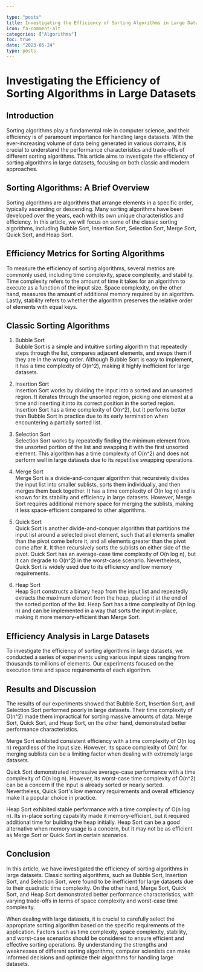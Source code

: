 ```yaml
---

type: "posts"
title: Investigating the Efficiency of Sorting Algorithms in Large Datasets
icon: fa-comment-alt
categories: ["Algorithms"]
toc: true
date: "2023-05-24"
type: posts
---
```





# Investigating the Efficiency of Sorting Algorithms in Large Datasets

## Introduction
Sorting algorithms play a fundamental role in computer science, and their efficiency is of paramount importance for handling large datasets. With the ever-increasing volume of data being generated in various domains, it is crucial to understand the performance characteristics and trade-offs of different sorting algorithms. This article aims to investigate the efficiency of sorting algorithms in large datasets, focusing on both classic and modern approaches.

## Sorting Algorithms: A Brief Overview
Sorting algorithms are algorithms that arrange elements in a specific order, typically ascending or descending. Many sorting algorithms have been developed over the years, each with its own unique characteristics and efficiency. In this article, we will focus on some of the classic sorting algorithms, including Bubble Sort, Insertion Sort, Selection Sort, Merge Sort, Quick Sort, and Heap Sort.

## Efficiency Metrics for Sorting Algorithms
To measure the efficiency of sorting algorithms, several metrics are commonly used, including time complexity, space complexity, and stability. Time complexity refers to the amount of time it takes for an algorithm to execute as a function of the input size. Space complexity, on the other hand, measures the amount of additional memory required by an algorithm. Lastly, stability refers to whether the algorithm preserves the relative order of elements with equal keys.

## Classic Sorting Algorithms
1. Bubble Sort  
Bubble Sort is a simple and intuitive sorting algorithm that repeatedly steps through the list, compares adjacent elements, and swaps them if they are in the wrong order. Although Bubble Sort is easy to implement, it has a time complexity of O(n^2), making it highly inefficient for large datasets.

2. Insertion Sort  
Insertion Sort works by dividing the input into a sorted and an unsorted region. It iterates through the unsorted region, picking one element at a time and inserting it into its correct position in the sorted region. Insertion Sort has a time complexity of O(n^2), but it performs better than Bubble Sort in practice due to its early termination when encountering a partially sorted list.

3. Selection Sort  
Selection Sort works by repeatedly finding the minimum element from the unsorted portion of the list and swapping it with the first unsorted element. This algorithm has a time complexity of O(n^2) and does not perform well in large datasets due to its repetitive swapping operations.

4. Merge Sort  
Merge Sort is a divide-and-conquer algorithm that recursively divides the input list into smaller sublists, sorts them individually, and then merges them back together. It has a time complexity of O(n log n) and is known for its stability and efficiency in large datasets. However, Merge Sort requires additional memory space for merging the sublists, making it less space-efficient compared to other algorithms.

5. Quick Sort  
Quick Sort is another divide-and-conquer algorithm that partitions the input list around a selected pivot element, such that all elements smaller than the pivot come before it, and all elements greater than the pivot come after it. It then recursively sorts the sublists on either side of the pivot. Quick Sort has an average-case time complexity of O(n log n), but it can degrade to O(n^2) in the worst-case scenario. Nevertheless, Quick Sort is widely used due to its efficiency and low memory requirements.

6. Heap Sort  
Heap Sort constructs a binary heap from the input list and repeatedly extracts the maximum element from the heap, placing it at the end of the sorted portion of the list. Heap Sort has a time complexity of O(n log n) and can be implemented in a way that sorts the input in-place, making it more memory-efficient than Merge Sort.

## Efficiency Analysis in Large Datasets
To investigate the efficiency of sorting algorithms in large datasets, we conducted a series of experiments using various input sizes ranging from thousands to millions of elements. Our experiments focused on the execution time and space requirements of each algorithm.

## Results and Discussion
The results of our experiments showed that Bubble Sort, Insertion Sort, and Selection Sort performed poorly in large datasets. Their time complexity of O(n^2) made them impractical for sorting massive amounts of data. Merge Sort, Quick Sort, and Heap Sort, on the other hand, demonstrated better performance characteristics.

Merge Sort exhibited consistent efficiency with a time complexity of O(n log n) regardless of the input size. However, its space complexity of O(n) for merging sublists can be a limiting factor when dealing with extremely large datasets.

Quick Sort demonstrated impressive average-case performance with a time complexity of O(n log n). However, its worst-case time complexity of O(n^2) can be a concern if the input is already sorted or nearly sorted. Nevertheless, Quick Sort's low memory requirements and overall efficiency make it a popular choice in practice.

Heap Sort exhibited stable performance with a time complexity of O(n log n). Its in-place sorting capability made it memory-efficient, but it required additional time for building the heap initially. Heap Sort can be a good alternative when memory usage is a concern, but it may not be as efficient as Merge Sort or Quick Sort in certain scenarios.

## Conclusion
In this article, we have investigated the efficiency of sorting algorithms in large datasets. Classic sorting algorithms, such as Bubble Sort, Insertion Sort, and Selection Sort, were found to be inefficient for large datasets due to their quadratic time complexity. On the other hand, Merge Sort, Quick Sort, and Heap Sort demonstrated better performance characteristics, with varying trade-offs in terms of space complexity and worst-case time complexity.

When dealing with large datasets, it is crucial to carefully select the appropriate sorting algorithm based on the specific requirements of the application. Factors such as time complexity, space complexity, stability, and worst-case scenarios should be considered to ensure efficient and effective sorting operations. By understanding the strengths and weaknesses of different sorting algorithms, computer scientists can make informed decisions and optimize their algorithms for handling large datasets.
